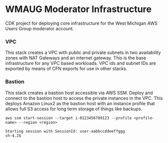 # WMAUG Moderator Infrastructure

CDK project for deploying core infrastructure for the West Michigan AWS Users Group moderator account.

### VPC

This stack creates a VPC with public and private subnets in two availability zones with NAT Gateways and an internet gateway.
This is the base infrastructure for any VPC based workloads. VPC ids and subnet IDs are exported by means of CFN exports
for use in other stacks.

### Bastion

This stack creates a bastion host accessible via AWS SSM. Deploy and connect to the bastion host to access the private instances in the VPC.
This deploys Amazon Linux2 as the bastion host with an instance profile that allows full S3 access for long term storage
of things like backups.

```text
aws ssm start-session --target i-0123456789123 --profile <profile-name> --region <region>

Starting session with SessionId: user-aabbccddeeffggg
sh-4.2$
```
